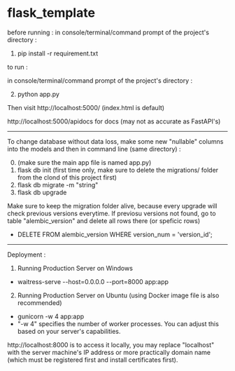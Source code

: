 # flask_template

before running :
in console/terminal/command prompt of the project's directory : 

1. pip install -r requirement.txt

to run :

in console/terminal/command prompt of the project's directory : 

2. python app.py

Then visit http://localhost:5000/ (index.html is default)

http://localhost:5000/apidocs for docs (may not as accurate as FastAPI's)

-------------------

To change database without data loss, make some new "nullable" columns into the models and then in command line (same directory) :

0. (make sure the main app file is named app.py)
1. flask db init (first time only, make sure to delete the migrations/ folder from the clond of this project first)
2. flask db migrate -m "string"
3. flask db upgrade

Make sure to keep the migration folder alive, because every upgrade will check previous versions everytime.
If previosu versions not found, go to table "alembic_version" and delete all rows there (or speficic rows)

- DELETE FROM alembic_version WHERE version_num = 'version_id';

-------------------

Deployment :

1. Running Production Server on Windows
- waitress-serve --host=0.0.0.0 --port=8000 app:app
2. Running Production Server on Ubuntu (using Docker image file is also recommended)
- gunicorn -w 4 app:app
- "-w 4" specifies the number of worker processes. You can adjust this based on your server's capabilities.

http://localhost:8000 is to access it locally, you may replace "localhost" with the server machine's IP address or more practically domain name (which must be registered first and install certificates first).